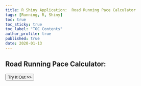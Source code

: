```yaml
---
title: R Shiny Application:  Road Running Pace Calculator
tags: [Running, R, Shiny]
toc: true
toc_sticky: true
toc_label: "TOC Contents"
author_profile: true
published: true
date: 2020-01-13
---
```


<!-- 
{% include toc %}
-->



<h2>Road Running Pace Calculator:</h2>

<button onclick="window.location.href = 'https://loganblackstad.shinyapps.io/running-calc/';">Try It Out >></button>

